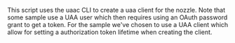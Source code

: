 This script uses the uaac CLI to create a uaa client for the nozzle.  Note that some sample use a UAA user which then requires 
using an OAuth password grant to get a token.  For the sample we've chosen to use a UAA client which allow for setting a authorization 
token lifetime when creating the client.
